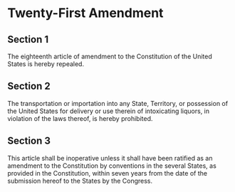# Twenty-First Amendment

## Section 1

The eighteenth article of amendment to the Constitution of the United States is hereby repealed.

## Section 2

The transportation or importation into any State, Territory, or possession of the United States for delivery or use therein of intoxicating liquors, in violation of the laws thereof, is hereby prohibited.

## Section 3

This article shall be inoperative unless it shall have been ratified as an amendment to the Constitution by conventions in the several States, as provided in the Constitution, within seven years from the date of the submission hereof to the States by the Congress.

